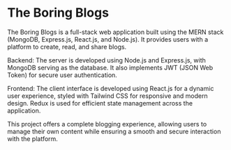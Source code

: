 # The Boring Blogs

The Boring Blogs is a full-stack web application built using the MERN stack (MongoDB, Express.js, React.js, and Node.js). It provides users with a platform to create, read, and share blogs.

Backend: The server is developed using Node.js and Express.js, with MongoDB serving as the database. It also implements JWT (JSON Web Token) for secure user authentication.

Frontend: The client interface is developed using React.js for a dynamic user experience, styled with Tailwind CSS for responsive and modern design. Redux is used for efficient state management across the application.

This project offers a complete blogging experience, allowing users to manage their own content while ensuring a smooth and secure interaction with the platform.
